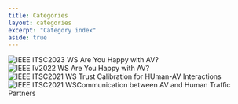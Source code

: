 ```yaml
---
title: Categories
layout: categories
excerpt: "Category index"
aside: true
---
```


![IEEE ITSC2023 WS Are You Happy with AV?](https://sites.google.com/view/are-you-happy-with-av-2023)
![IEEE IV2022 WS Are You Happy with AV?](https://sites.google.com/view/are-you-happy-with-av/)
![IEEE ITSC2021 WS Trust Calibration for HUman-AV Interactions](https://sites.google.com/view/human-av-trust-calibration/welcome)
![IEEE ITSC2021 WSCommunication between AV and Human Traffic Partners](https://sites.google.com/view/av-htp-communication)
